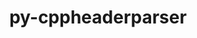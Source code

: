 ---
title: "py-cppheaderparser"
layout: cache
categories: [package, develop-2023-09-17]
meta: {"versions": ["2.7.4"], "compilers": ["gcc@=11.1.0"], "oss": ["ubuntu20.04"], "platforms": ["linux"], "targets": ["x86_64_v3"], "stacks": ["e4s", "gpu-tests", "root"], "num_specs": 2, "num_specs_by_stack": {"gpu-tests": 1, "root": 2, "e4s": 2}}
spec_details: [{"hash": "lmjunsk73dytatnyqbcpx366z5huftpc", "compiler": "gcc@=11.1.0", "versions": ["2.7.4"], "os": "ubuntu20.04", "platform": "linux", "target": "x86_64_v3", "variants": ["build_system=python_pip"], "stacks": ["gpu-tests", "root", "e4s"], "size": "-", "tarball": "https://binaries.spack.io/develop-2023-09-17/build_cache/linux-ubuntu20.04-x86_64_v3/gcc-11.1.0/py-cppheaderparser-2.7.4/linux-ubuntu20.04-x86_64_v3-gcc-11.1.0-py-cppheaderparser-2.7.4-lmjunsk73dytatnyqbcpx366z5huftpc.spack"}, {"hash": "eswduuuffnepaa7iwj3jemxtgo6utvfz", "compiler": "gcc@=11.1.0", "versions": ["2.7.4"], "os": "ubuntu20.04", "platform": "linux", "target": "x86_64_v3", "variants": ["build_system=python_pip"], "stacks": ["root", "e4s"], "size": "-", "tarball": "https://binaries.spack.io/develop-2023-09-17/build_cache/linux-ubuntu20.04-x86_64_v3/gcc-11.1.0/py-cppheaderparser-2.7.4/linux-ubuntu20.04-x86_64_v3-gcc-11.1.0-py-cppheaderparser-2.7.4-eswduuuffnepaa7iwj3jemxtgo6utvfz.spack"}]
---